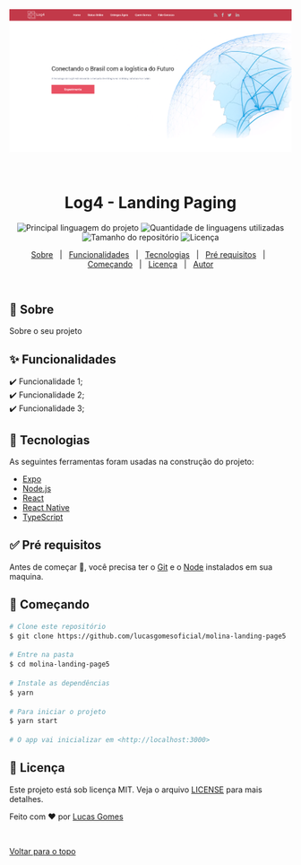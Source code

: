 <div align="center" id="top"> 
  <img src="https://raw.githubusercontent.com/future4code/molina-landing-page5/dev/img/page.png" alt="Log4 - Landing Paging" />

  &#xa0;

  <!-- <a href="https://molinalandingpage5.netlify.com">Demo</a> -->
</div>

<h1 align="center">Log4 - Landing Paging</h1>

<p align="center">
  <img alt="Principal linguagem do projeto" src="https://img.shields.io/github/languages/top/lucasgomesoficial/molina-landing-page5?color=56BEB8">

  <img alt="Quantidade de linguagens utilizadas" src="https://img.shields.io/github/languages/count/lucasgomesoficial/molina-landing-page5?color=56BEB8">

  <img alt="Tamanho do repositório" src="https://img.shields.io/github/repo-size/lucasgomesoficial/molina-landing-page5?color=56BEB8">

  <img alt="Licença" src="https://img.shields.io/github/license/lucasgomesoficial/molina-landing-page5?color=56BEB8">

  <!-- <img alt="Github issues" src="https://img.shields.io/github/issues/lucasgomesoficial/molina-landing-page5?color=56BEB8" /> -->

  <!-- <img alt="Github forks" src="https://img.shields.io/github/forks/lucasgomesoficial/molina-landing-page5?color=56BEB8" /> -->

  <!-- <img alt="Github stars" src="https://img.shields.io/github/stars/lucasgomesoficial/molina-landing-page5?color=56BEB8" /> -->
</p>

<!-- Status -->

<!-- <h4 align="center"> 
	🚧  Molina Landing Page5 🚀 Em construção...  🚧
</h4> 

<hr> -->

<p align="center">
  <a href="#dart-sobre">Sobre</a> &#xa0; | &#xa0; 
  <a href="#sparkles-funcionalidades">Funcionalidades</a> &#xa0; | &#xa0;
  <a href="#rocket-tecnologias">Tecnologias</a> &#xa0; | &#xa0;
  <a href="#white_check_mark-pré-requesitos">Pré requisitos</a> &#xa0; | &#xa0;
  <a href="#checkered_flag-começando">Começando</a> &#xa0; | &#xa0;
  <a href="#memo-licença">Licença</a> &#xa0; | &#xa0;
  <a href="https://github.com/lucasgomesoficial" target="_blank">Autor</a>
</p>

<br>

## :dart: Sobre ##

Sobre o seu projeto

## :sparkles: Funcionalidades ##

:heavy_check_mark: Funcionalidade 1;\
:heavy_check_mark: Funcionalidade 2;\
:heavy_check_mark: Funcionalidade 3;

## :rocket: Tecnologias ##

As seguintes ferramentas foram usadas na construção do projeto:

- [Expo](https://expo.io/)
- [Node.js](https://nodejs.org/en/)
- [React](https://pt-br.reactjs.org/)
- [React Native](https://reactnative.dev/)
- [TypeScript](https://www.typescriptlang.org/)

## :white_check_mark: Pré requisitos ##

Antes de começar :checkered_flag:, você precisa ter o [Git](https://git-scm.com) e o [Node](https://nodejs.org/en/) instalados em sua maquina.

## :checkered_flag: Começando ##

```bash
# Clone este repositório
$ git clone https://github.com/lucasgomesoficial/molina-landing-page5

# Entre na pasta
$ cd molina-landing-page5

# Instale as dependências
$ yarn

# Para iniciar o projeto
$ yarn start

# O app vai inicializar em <http://localhost:3000>
```

## :memo: Licença ##

Este projeto está sob licença MIT. Veja o arquivo [LICENSE](LICENSE.md) para mais detalhes.


Feito com :heart: por <a href="https://github.com/lucasgomesoficial" target="_blank">Lucas Gomes</a>

&#xa0;

<a href="#top">Voltar para o topo</a>
